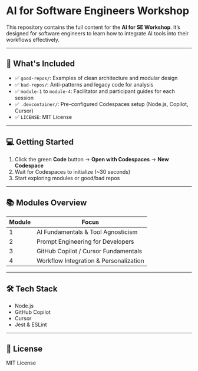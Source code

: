 # AI for Software Engineers Workshop

This repository contains the full content for the **AI for SE Workshop**. It’s designed for software engineers to learn how to integrate AI tools into their workflows effectively.

---

## 🚀 What's Included
- ✅ `good-repos/`: Examples of clean architecture and modular design  
- ✅ `bad-repos/`: Anti-patterns and legacy code for analysis  
- ✅ `module-1` to `module-4`: Facilitator and participant guides for each session  
- ✅ `.devcontainer/`: Pre-configured Codespaces setup (Node.js, Copilot, Cursor)  
- ✅ `LICENSE`: MIT License  

---

## 💻 Getting Started
1. Click the green **Code** button → **Open with Codespaces** → **New Codespace**  
2. Wait for Codespaces to initialize (~30 seconds)  
3. Start exploring modules or good/bad repos  

---

## 📚 Modules Overview

| Module | Focus                                    |
|--------|------------------------------------------|
| 1      | AI Fundamentals & Tool Agnosticism       |
| 2      | Prompt Engineering for Developers        |
| 3      | GitHub Copilot / Cursor Fundamentals     |
| 4      | Workflow Integration & Personalization   |

---

## 🛠 Tech Stack
- Node.js
- GitHub Copilot
- Cursor
- Jest & ESLint

---

## 📖 License
MIT License
